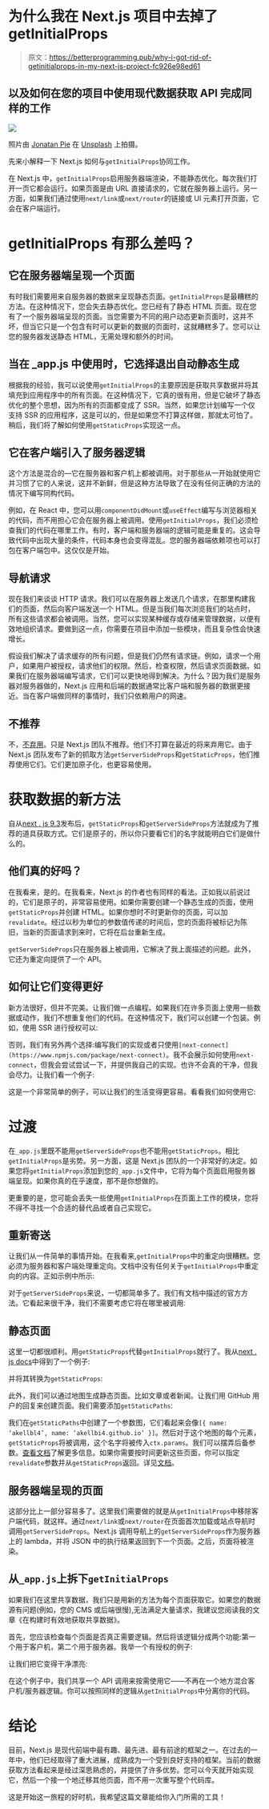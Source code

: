 # 为什么我在 Next.js 项目中去掉了 getInitialProps

> 原文：<https://betterprogramming.pub/why-i-got-rid-of-getinitialprops-in-my-next-js-project-fc926e98ed61>

## 以及如何在您的项目中使用现代数据获取 API 完成同样的工作

![](img/8484d1e8560e34a0fe2bd6ed0deae4a4.png)

照片由 [Jonatan Pie](https://unsplash.com/@r3dmax) 在 [Unsplash](https://unsplash.com/@akellbl4) 上拍摄。

先来小解释一下 Next.js 如何与`getInitialProps`协同工作。

在 Next.js 中，`getInitialProps`启用服务器端渲染，不能静态优化。每次我们打开一页它都会运行。如果页面是由 URL 直接请求的，它就在服务器上运行。另一方面，如果我们通过使用`next/link`或`next/router`的链接或 UI 元素打开页面，它会在客户端运行。

# getInitialProps 有那么差吗？

## 它在服务器端呈现一个页面

有时我们需要用来自服务器的数据来呈现静态页面。`getInitialProps`是最糟糕的方法。在这种情况下，您会失去静态优化。您已经有了静态 HTML 页面。现在您有了一个服务器端呈现的页面。当您需要为不同的用户动态更新页面时，这并不坏，但当它只是一个包含有时可以更新的数据的页面时，这就糟糕多了。您可以让您的服务器发送静态 HTML，无需处理和额外的时间。

## 当在 _app.js 中使用时，它选择退出自动静态生成

根据我的经验，我可以说使用`getInitialProps`的主要原因是获取共享数据并将其填充到应用程序中的所有页面。在这种情况下，它真的很有用，但是它破坏了静态优化的整个思想，因为所有的页面都变成了 SSR。当然，如果您计划编写一个仅支持 SSR 的应用程序，这是可以的，但是如果您不打算这样做，那就太可怕了。稍后，我们将了解如何使用`getStaticProps`实现这一点。

## 它在客户端引入了服务器逻辑

这个方法是混合的—它在服务器和客户机上都被调用。对于那些从一开始就使用它并习惯了它的人来说，这并不新鲜，但是这种方法导致了在没有任何正确的方法的情况下编写同构代码。

例如，在 React 中，您可以用`componentDidMount`或`useEffect`编写与浏览器相关的代码，而不用担心它会在服务器上被调用。使用`getInitialProps`，我们必须检查我们的代码在哪里工作。有时，客户端和服务器端的逻辑可能是重复的。这会导致代码中出现大量的条件，代码本身也会变得混乱。您的服务器端依赖项也可以打包在客户端包中。这仅仅是开始。

## 导航请求

现在我们来谈谈 HTTP 请求。我们可以在服务器上发送几个请求，在那里构建我们的页面，然后向客户端发送一个 HTML。但是当我们每次浏览我们的站点时，所有这些请求都会被调用。当然，您可以实现某种缓存或存储来管理数据，以便有效地组织请求。要做到这一点，你需要在项目中添加一些模块，而且复杂性会快速增长。

假设我们解决了请求缓存的所有问题，但是我们仍然有请求链。例如，请求一个用户，如果用户被授权，请求他们的权限。然后，检查权限，然后请求页面数据。如果我们在服务器端编写请求，它们可以更快地得到解决。为什么？因为我们是服务器对服务器做的，Next.js 应用和后端的数据通常比客户端和服务器的数据更接近。当在客户端做同样的事情时，我们只依赖用户的网速。

## 不推荐

不，[不弃用](https://nextjs.org/docs/api-reference/data-fetching/getInitialProps)。只是 Next.js 团队不推荐。他们不打算在最近的将来弃用它。由于 Next.js 团队发布了新的抓取方法`getServerSideProps`和`getStaticProps`，他们推荐使用它们。它们更加原子化，也更容易使用。

# 获取数据的新方法

自从[next . js 9.3](https://nextjs.org/blog/next-9-3)发布后，`getStaticProps`和`getServerSideProps`方法就成为了推荐的道具获取方式。它们是原子的，所以你只要看它们的名字就能明白它们是做什么的。

## 他们真的好吗？

在我看来，是的。在我看来，Next.js 的作者也有同样的看法。正如我以前说过的，它们是原子的，非常容易使用。如果你需要创建一个静态生成的页面，使用`getStaticProps`并创建 HTML。如果你想时不时更新你的页面，可以加`revalidate`。经过以秒为单位的参数值传递的时间后，您的页面将被标记为陈旧，当新的页面请求到来时，它将在后台重新生成。

`getServerSideProps`只在服务器上被调用，它解决了我上面描述的问题。此外，它还为重定向提供了一个 API。

## 如何让它们变得更好

新方法很好，但并不完美。让我们做一点编程。如果我们在许多页面上使用一些数据或动作，我们不想重复他们的代码。在这种情况下，我们可以创建一个包装。例如，使用 SSR 进行授权可以:

否则，我们有另外两个选择:编写我们的实现或者只使用`[next-connect](https://www.npmjs.com/package/next-connect)`。我不会展示如何使用`next-connect`，但我会尝试尝试一下，并提供我自己的实现。也许不会真的干净，但我会尽力。让我们看一个例子:

这是一个非常简单的例子，可以让我们的生活变得更容易。看看我们如何使用它:

# 过渡

在`_app.js`里既不能用`getServerSideProps`也不能用`getStaticProps`。相比`getInitialProps`是劣势。另一方面，这是 Next.js 团队的一个非常好的决定。如果您将`getInitialProps`添加到您的`_app.js`文件中，它将为每个页面启用服务器端呈现。如果你真的在乎速度，那不是你想做的。

更重要的是，您可能会丢失一些使用`getInitialProps`在页面上工作的模块，您将不得不寻找一个合适的替代品或者自己实现它。

## 重新寄送

让我们从一件简单的事情开始。在我看来,`getInitialProps`中的重定向很糟糕。您必须为服务器和客户端处理重定向。文档中没有任何关于`getInitialProps`中重定向的内容。正如示例中所示:

对于`getServerSideProps`来说，一切都简单多了。我们有文档中描述的官方方法。它看起来很干净，我们不需要考虑它将在哪里被调用:

## 静态页面

这里一切都很顺利。用`getStaticProps`代替`getInitialProps`就行了。我从[next . js docs](https://nextjs.org/docs/basic-features/data-fetching#getstaticprops-static-generation)中得到了一个例子:

并将其转换为`getStaticProps`:

此外，我们可以通过地图生成静态页面。比如文章或者新闻。让我们用 GitHub 用户的回复来创建页面。我们需要添加`getStaticPaths`:

我们在`getStaticPaths`中创建了一个参数图，它们看起来会像`[{ name: ‘akellbl4’, name: ‘akellbi4.github.io’ }]`。然后对于这个地图的每个元素，`getStaticProps`将被调用，这个名字将被传入`ctx.params`。我们可以摆弄后备参数。[查看文档](https://nextjs.org/docs/basic-features/data-fetching#the-fallback-key-required)了解更多信息。如果你需要按时间更新这些页面，你可以指定`revalidate`参数并从`getStaticProps`返回。详见[文档](https://nextjs.org/docs/basic-features/data-fetching#getstaticprops-static-generation)。

## 服务器端呈现的页面

这部分比上一部分容易多了。这里我们需要做的就是从`getInitialProps`中移除客户端代码，就这样。通过`next/link`或`next/router`在页面首次加载或站点导航时调用`getServerSideProps`。Next.js 调用导航上的`getServerSideProps`作为服务器上的 lambda，并将 JSON 中的执行结果返回到下一个页面。之后，页面将被渲染。

## 从`_app.js`上拆下`getInitialProps`

如果我们在这里共享数据，我们只是用新的方法为每个页面获取它。如果您的数据源有问题(例如，您的 CMS 或后端很慢),无法满足大量请求，我建议您阅读我的文章《在构建时有效地获取共享数据》。

首先，您应该检查每个页面是否真正需要逻辑。然后将该逻辑分成两个功能:第一个用于客户机，第二个用于服务器。我举一个有授权的例子:

让我们把它变得干净漂亮:

在这个例子中，我们共享一个 API 调用来按需使用它——不再在一个地方混合客户机/服务器逻辑。你可以按照同样的逻辑从`getInitialProps`中分离你的代码。

# 结论

目前，Next.js 是现代前端中最有趣、最先进、最有前途的框架之一。在过去的一年中，他们已经取得了重大进展，成熟成为一个受到良好支持的框架。当前的数据获取方法看起来是经过深思熟虑的，并提供了许多优势。您可以今天就开始实现它，然后一个接一个地迁移其他页面，而不用一次重写整个代码库。

这是开始这一旅程的好时机，我希望这篇文章能给你入门所需的工具！